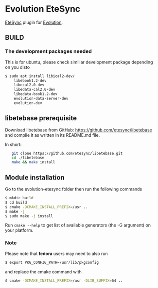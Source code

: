 # Evolution EteSync

[EteSync](https://www.etesync.com/) plugin for [Evolution](https://gitlab.gnome.org/GNOME/evolution/-/wikis/home).

## BUILD

### The development packages needed
This is for ubuntu, please check simillar development package depending on you disto
```sh
$ sudo apt install libical2-dev/
    libebook1.2-dev
    libecal2.0-dev
    libedata-cal2.0-dev
    libedata-book1.2-dev
    evolution-data-server-dev
    evolution-dev
```

## libetebase prerequisite
Download libetebase from GitHub: https://github.com/etesync/libetebase and compile it as written in its README.md file.

In short:
```sh
   git clone https://github.com/etesync/libetebase.git
   cd ./libetebase
   make && make install
```

## Module installation
Go to the evolution-etesync folder then run the following commands
```sh
$ mkdir build
$ cd build
$ cmake -DCMAKE_INSTALL_PREFIX=/usr ..
$ make -j
$ sudo make -j install
```

Run `cmake --help` to get list of available generators (the -G argument)
on your platform.

### Note
Please note that **fedora** users may need to also run
```sh
$ export PKG_CONFIG_PATH=/usr/lib/pkgconfig
```
and replace the cmake command with
```sh
$ cmake -DCMAKE_INSTALL_PREFIX=/usr -DLIB_SUFFIX=64 ..
```
